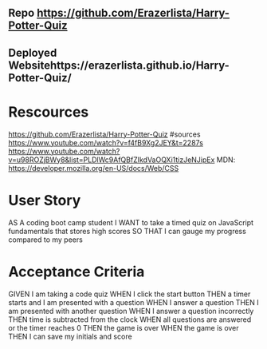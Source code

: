 ## Repo https://github.com/Erazerlista/Harry-Potter-Quiz

## Deployed Websitehttps://erazerlista.github.io/Harry-Potter-Quiz/

# Rescources

https://github.com/Erazerlista/Harry-Potter-Quiz #sources
https://www.youtube.com/watch?v=f4fB9Xg2JEY&t=2287s
https://www.youtube.com/watch?v=u98ROZjBWy8&list=PLDlWc9AfQBfZIkdVaOQXi1tizJeNJipEx
MDN: https://developer.mozilla.org/en-US/docs/Web/CSS

# User Story

AS A coding
boot camp student I WANT to take a timed quiz on JavaScript fundamentals that
stores high scores SO THAT I can gauge my progress compared to my peers

# Acceptance Criteria

GIVEN I am taking a code quiz WHEN I click the start button
THEN a timer starts and I am presented with a question WHEN I answer a question
THEN I am presented with another question WHEN I answer a question incorrectly
THEN time is subtracted from the clock WHEN all questions are answered or the
timer reaches 0 THEN the game is over WHEN the game is over THEN I can save my
initials and score
